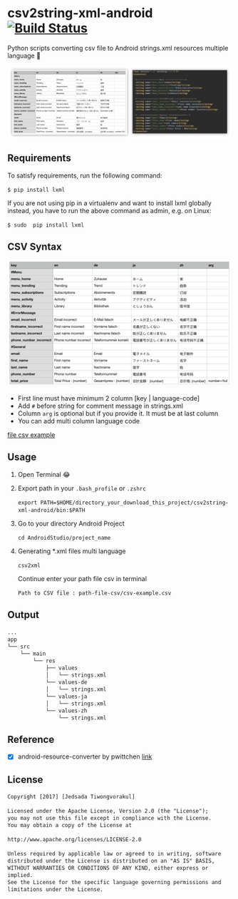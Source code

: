 # csv2string-xml-android [![Build Status](https://travis-ci.org/T-Jedsada/csv2string-xml-android.svg?branch=master)](https://travis-ci.org/T-Jedsada/csv2string-xml-android)
Python scripts converting csv file to Android strings.xml resources multiple language 🌈

![string](./images/banner.png)

Requirements
------------

To satisfy requirements, run the following command:

`$ pip install lxml`

If you are not using pip in a virtualenv and want to install lxml globally instead, you have to run the above command as admin, e.g. on Linux:

`$ sudo  pip install lxml`

CSV Syntax
----

![string](./images/csv-example.png)

* First line must have minimum 2 column [key | language-code]
* Add `#` before string for comment message in strings.xml
* Column `arg` is optional but if you provide it. It must be at last column
* You can add multi column language code 

[file csv example](./csv-example.csv)

Usage
-----
1. Open Terminal  :joy:

2. Export path in your `.bash_profile` or `.zshrc` 

    `export PATH=$HOME/directory_your_download_this_project/csv2string-xml-android/bin:$PATH`

3. Go to your directory Android Project
    
    `cd AndroidStudio/project_name`

4. Generating *.xml files multi language
    
    `csv2xml`
    
    Continue enter your path file csv in terminal
    
    `Path to CSV file : path-file-csv/csv-example.csv`
    
    
Output
-----    
    ...
    app
    └── src
        └── main
            └── res
                ├── values
                │   └── strings.xml
                └── values-de
                │   └── strings.xml
                └── values-ja
                │   └── strings.xml
                └── values-zh
                    └── strings.xml

Reference
-----
 - [x] android-resource-converter by pwittchen [link](https://github.com/pwittchen/android-resource-converter)
 
 
License
-----

    Copyright [2017] [Jedsada Tiwongvorakul]

    Licensed under the Apache License, Version 2.0 (the "License");
    you may not use this file except in compliance with the License.
    You may obtain a copy of the License at

    http://www.apache.org/licenses/LICENSE-2.0

    Unless required by applicable law or agreed to in writing, software
    distributed under the License is distributed on an "AS IS" BASIS,
    WITHOUT WARRANTIES OR CONDITIONS OF ANY KIND, either express or implied.
    See the License for the specific language governing permissions and
    limitations under the License.
